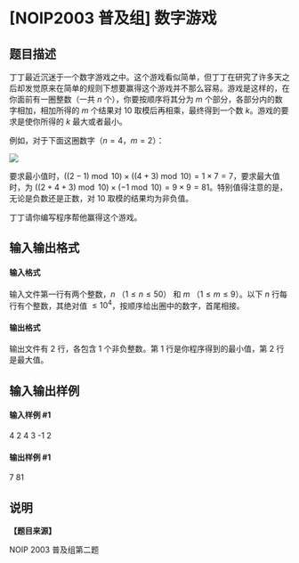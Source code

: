 
# [NOIP2003 普及组] 数字游戏
## 题目描述
丁丁最近沉迷于一个数字游戏之中。这个游戏看似简单，但丁丁在研究了许多天之后却发觉原来在简单的规则下想要赢得这个游戏并不那么容易。游戏是这样的，在你面前有一圈整数（一共 $n$ 个），你要按顺序将其分为 $m$ 个部分，各部分内的数字相加，相加所得的 $m$ 个结果对 $10$ 取模后再相乘，最终得到一个数 $k$。游戏的要求是使你所得的 $k$ 最大或者最小。


例如，对于下面这圈数字（$n=4$，$m=2$）：

![](https://cdn.luogu.com.cn/upload/image_hosting/yxkhrxl6.png)

要求最小值时，$((2-1)\bmod10)\times ((4+3)\bmod10)=1\times 7=7$，要求最大值时，为 $((2+4+3)\bmod10)\times (-1\bmod10)=9\times 9=81$。特别值得注意的是，无论是负数还是正数，对 $10$ 取模的结果均为非负值。

丁丁请你编写程序帮他赢得这个游戏。

## 输入输出格式
#### 输入格式

输入文件第一行有两个整数，$n$ （$1\le n\le 50$） 和 $m$ （$1\le m\le 9$）。以下 $n$ 行每行有个整数，其绝对值 $\le10^4$，按顺序给出圈中的数字，首尾相接。
#### 输出格式

输出文件有 $2$ 行，各包含 $1$ 个非负整数。第 $1$ 行是你程序得到的最小值，第 $2$ 行是最大值。
## 输入输出样例
#### 输入样例 #1
4 2
4
3
-1
2

#### 输出样例 #1
7
81

## 说明
**【题目来源】**

NOIP 2003 普及组第二题
